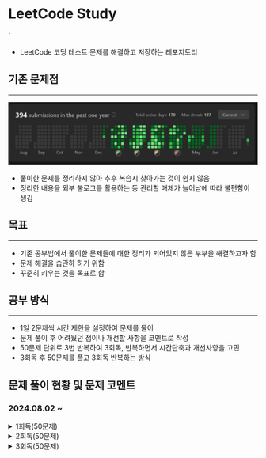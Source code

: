 # LeetCode Study
`
- LeetCode 코딩 테스트 문제를 해결하고 저장하는 레포지토리
## 기존 문제점
***
![sreensh](src/main/resources/img/LeetCodeScreenShot.PNG)
- 풀이한 문제를 정리하지 않아 추후 복습시 찾아가는 것이 쉽지 않음
- 정리한 내용을 외부 불로그를 활용하는 등 관리할 매체가 늘어남에 따라 불편함이 생김

## 목표
***
- 기존 공부법에서 풀이한 문제들에 대한 정리가 되어있지 않은 부부을 해결하고자 함
- 문제 해결을 습관하 하기 위함
- 꾸준히 키우는 것을 목표로 함

## 공부 방식
***
- 1일 2문제씩 시간 제한을 설정하여 문제를 물이
- 문제 풀이 후 어려웠던 점이나 개선할 사항을 코멘트로 작성
- 50문제 단위로 3번 반복하여 3회독, 반복하면서 시간단축과 개선사항을 고민
- 3회독 후 50문제를 풀고 3회독 반복하는 방식

## 문제 풀이 현황 및 문제 코멘트
### 2024.08.02 ~
<details>
<summary>1회독(50문제)</summary>
<br>

| 문제	                                                          | 난이도  | 걸린시간 | 제한시간	 |     날짜     | 코멘트                                                                                        |
|:-------------------------------------------------------------|:----:|:----:|:-----:|:----------:|:-------------------------------------------------------------------------------------------|
| 1. Two Sum                                                   | easy |  11  |  25   | 2024/08/02 |                                                                                            |
| 21. PalindromeNumber                                         | easy |  19  |  25   | 2024/08/02 |                                                                                            |
| 14. Longest Common Prefix                                    | easy |  12  |  25   | 2024/08/03 |                                                                                            |
| 21. Merge Two Sorted Lists                                   | easy |  TO  |  25   | 2024/08/03 | 리스트 자료의 특성을 잘 생각해서 풀어보자                                                                    |
| 14. SqrtX                                                    | easy |  23  |  25   | 2024/08/04 | 이진 탐색을 너무 늦게 생각했다                                                                          |
| 190. Reverse Bits                                            | easy |  12  |  25   | 2024/08/04 | 비트 연산자를 빠르게 생각해 내서 쉽게 풀었음                                                                  |
| 441. Arranging Coins                                         | easy |  15  |  25   | 2024/08/05 | 수학적 접근                                                                                     |
| 530. MinimumAbsoluteDifferenceInBST                          | easy |  21  |  25   | 2024/08/05 |                                                                                            |
| 2053. Kth Distinct String in an Array                        | easy |  20  |  25   | 2024/08/06 | 문제 해석에서 시간 소요, 맵 자료구조 하나로 해결 가능해 보임                                                        |
| 2144. Minimum Cost Of Buying Candies With Discount           | easy |  11  |  25   | 2024/08/06 | 내림 차순 배열을 생각하다 3의 배수를 의미하는 변수를 추가함으로써 더 간결하게 구현하였음                                         |
| 1822. Sign of the Product of an Array                        | easy |  6   |  25   | 2024/08/07 | 초기에 자료형의 메모리를 고려하지 않고 설계하다가 오버플로우 발생                                                       |
| 2129. Capitalize the Title                                   | easy |  22  |  25   | 2024/08/07 | 마지막 공백(" ") 제거를 유의해야 한다                                                                    |
| 2716. Minimize String Length                                 | easy |  7   |  25   | 2024/08/08 |                                                                                            |
| 1827. Minimum Operations to Make the Array Increasing        | easy |  6   |  25   | 2024/08/08 |                                                                                            |
| 1518. Water Bottles                                          | easy |  8   |  25   | 2024/08/09 |                                                                                            |
| 559. Maximum Depth of N-ary Tree                             | easy |  15  |  25   | 2024/08/09 | 트리에서 문제해결 할 때 경게값에서 문제가 발생(뿌리, 잎)하는 것을 조심하자                                                |
| 674. Longest Continuous Increasing Subsequence               | easy |  20  |  25   | 2024/08/10 |                                                                                            |
| 680. Valid Palindrome II                                     | easy |  15  |  25   | 2024/08/10 | 회문 문제의 한 유형.                                                                               |
| 3079. Find the Sum of Encrypted Integers                     | easy |  22  |  25   | 2024/08/11 |                                                                                            |
| 2974. Minimum Number Game                                    | easy |  20  |  25   | 2024/08/11 |                                                                                            |
| 703. Kth Largest Element In a Stream                         | easy |  TO  |  25   | 2024/08/12 | nums가 비어있는 경우, k가 nums의 크기보다 작은 경우 등, 처리해야할 경우의 수가 많았다. 우선순위 queue자료 구조를 활용하면 더 쉽게 풀릴것 같다. |
| 1791. Find Center Of Star Graph                              | easy |  10  |  25   | 2024/08/12 |                                                                                            |
| 1967. Number of Strings That Appear as Substrings in Word    | easy |  6   |  25   | 2024/08/13 | 성능이 않좋게 나왔다. String에서 지원하는 메소드를 그대로 쓴 이유. 다음에는 다른 방식으로 풀 것                                 |
| 2180. Count Integers With Even Digit Sum                     | easy |  17  |  25   | 2024/08/13 |                                                                                            |
| 110. Balanced Binary Tree                                    | easy |  23  |  25   | 2024/08/14 |                                                                                            |
| 145. Binary Tree Postorder Traversal                         | easy |  17  |  25   | 2024/08/14 |                                                                                            |
| 860. Lemonade Change                                         | easy |  20  |  25   | 2024/08/15 |                                                                                            |
| 1636. Sort Array by Increasing Frequency                     | easy |  17  |  25   | 2024/08/15 |                                                                                            |
| 1784. Check if Binary String Has at Most One Segment of Ones | easy |  15  |  25   | 2024/08/16 |                                                                                            |
| 1903. Largest Odd Number in String                           | easy |  7   |  25   | 2024/08/16 |                                                                                            |
| 1437. Check If All 1's Are at Least Length K Places Away     | easy |  16  |  25   | 2024/08/17 | 분기문을 설정하는 사고력을 요구하는 문제였다.                                                                  |
| 1534. Count Good Triplets                                    | easy |  10  |  25   | 2024/08/17 |                                                                                            |
| 594. Longest Harmonious Subsequence                          | easy |  23  |  25   | 2024/08/18 | 조건 분기를 신경써야 할 게 많아서 다른 방법을 고민. Map자료구조를 사용하면서 편하게 해결                                       |
| 509. Fibonacci Number                                        | easy |  10  |  25   | 2024/08/18 |                                                                                            |
| 3194. Minimum Average of Smallest and Largest Elements       | easy |  5   |  25   | 2024/08/19 |                                                                                            |
| 2810. Faulty Keyboard                                        | easy |  12  |  25   | 2024/08/19 | Stringbuilder 내용을 공부                                                                       |
| 2264. Largest 3-Same-Digit Number in String                  | easy |  5   |  25   | 2024/08/20 |                                                                                            |
| 2335. Minimum Amount of Time to Fill Cups                    | easy |  22  |  25   | 2024/08/20 | 조건 분기를 생각하는데 시간이 걸림                                                                        |
| 2255. Count Prefixes of a Given String                       | easy |  15  |  25   | 2024/08/21 | String 객체의 startsWith()메소드를 응용함                                                            |
| 2437. Number of Valid Clock Times                            | easy |  10  |  25   | 2024/08/21 |                                                                                            |
| 476. Number Complement                                       | easy |  20  |  25   | 2024/08/22 | 논리 연산자로 해결하려 했으나 수학적 기법으로 해결하는 것이 더 간편함을 중간에 깨달음                                           |
| 2582. Pass the Pillow                                        | easy |  8   |  25   | 2024/08/22 |                                                                                            |
| 1189. Maximum Number of Ballons                              | easy |  11  |  25   | 2024/08/23 |                                                                                            |
| 1480. Running Sum of 1d Array                                | easy |  3   |  25   | 2024/08/23 |                                                                                            |
| 2099. Find Subsequence of Length K With the Largest Sum      | easy |  TO  |  25   | 2024/08/24 | 기존배열을 무너뜨리지 않기 위한 조치로 우선순위큐 자료구조를 사용하는 것을 배웠음                                              |
| 1844. Replace All Digits with Characters                     | easy |  19  |  25   | 2024/08/24 |                                                                                            |
| 3136. Valid Word                                             | easy |  23  |  25   | 2024/08/25 |                                                                                            |
| 3142. Check if Grid Satisfies Conditions                     | easy |  12  |  25   | 2024/08/25 |                                                                                            |
| 590. N-ary Tree Postorder Traversal                          | easy |  19  |  25   | 2024/08/26 | 깊이 우선탐색을 활용                                                                                |
| 1046. Last Stone Weight                                      | easy |  12  |  25   | 2024/08/26 | 우선순위 큐 자료구조 사용. reverseOrder()를 사용하여 내림차순 정렬 하는 방식을 기억할 것.                                 |

</details>

<details>
<summary>2회독(50문제)</summary>
<br>

| 문제	                                                          | 난이도  | 걸린시간 | 제한시간	 |     날짜     | 코멘트                                                 |
|:-------------------------------------------------------------|:----:|:----:|:----:|:----------:|:----------------------------------------------------|
| 1. Two Sum                                                   | easy |  10  |  25  | 2024/08/27 |                                                     |
| 9. PalindromeNumber                                          | easy |  12  |  25  | 2024/08/27 |                                                     |
| 14. Longest Common Prefix                                    | easy |  15  |  25  | 2024/08/28 | 1회독 시 해결방법으로 동일하게 풀이해서 다른 방식으로 접근.                  |
| 21. Merge Two Sorted Lists                                   | easy |  22  |  25  | 2024/08/28 | 재귀방식으로 해결                                           |
| 14. SqrtX                                                    | easy |  15  |  25  | 2024/08/29 |                                                     |
| 190. Reverse Bits                                            | easy |  10  |  25  | 2024/08/29 |                                                     |
| 441. Arranging Coins                                         | easy |  5   |  25  | 2024/08/30 | 다른 풀이법은 불필요해 보임                                     |
| 530. MinimumAbsoluteDifferenceInBST                          | easy |  21  |  25  | 2024/08/30 | 직관성을 높이기 위해 메소드 분리를 하였음                             |
| 2053. Kth Distinct String in an Array                        | easy |  TO  |  25  | 2024/08/31 | 기존 코드에서 시간, 공간복잡도가 개선된 코드를 보고 작성                    |
| 2144. Minimum Cost Of Buying Candies With Discount           | easy |  10  |  25  | 2024/08/31 |                                                     |
| 1822. Sign of the Product of an Array                        | easy |  5   |  25  | 2024/09/01 |                                                     |
| 2129. Capitalize the Title                                   | easy |  17  |  25  | 2024/09/01 |                                                     |
| 2716. Minimize String Length                                 | easy |  5   |  25  | 2024/09/02 | set자료구조를 사용해야 할 것을 바로 인지함                           |
| 1827. Minimum Operations to Make the Array Increasing        | easy |  5   |  25  | 2024/09/02 |                                                     |
| 1518. Water Bottles                                          | easy |  6   |  25  | 2024/09/03 |                                                     |
| 559. Maximum Depth of N-ary Tree                             | easy |  13  |  25  | 2024/09/03 |                                                     |
| 674. Longest Continuous Increasing Subsequence               | easy |  5   |  25  | 2024/09/04 | 스택 자료구조를 활용, 가독성을 높임                                |
| 680. Valid Palindrome II                                     | easy |  22  |  25  | 2024/09/04 |                                                     |
| 3079. Find the Sum of Encrypted Integers                     | easy |  16  |  25  | 2024/09/05 | 코드 간편화 진행                                           |
| 2974. Minimum Number Game                                    | easy |  6   |  25  | 2024/09/05 |                                                     |
| 703. Kth Largest Element In a Stream                         | easy |  TO  |  25  | 2024/09/06 | 우선순위큐를 활용한 문제풀이로 해결                                 |
| 1791. Find Center Of Star Graph                              | easy |  3   |  25  | 2024/09/06 |                                                     |
| 1967. Number of Strings That Appear as Substrings in Word    | easy |  3   |  25  | 2024/09/07 |                                                     |
| 2180. Count Integers With Even Digit Sum                     | easy |  18  |  25  | 2024/09/07 | 검증을 진행하는 로직을 메소드로 분리해서 사용하였음                        |
| 110. Balanced Binary Tree                                    | easy |  12  |  25  | 2024/09/08 |                                                     |
| 145. Binary Tree Postorder Traversal                         | easy |  11  |  25  | 2024/09/08 |                                                     |
| 860. Lemonade Change                                         | easy |  22  |  25  | 2024/09/09 |                                                     |
| 1636. Sort Array by Increasing Frequency                     | easy |  17  |  25  | 2024/09/09 |                                                     |
| 1784. Check if Binary String Has at Most One Segment of Ones | easy |  22  |  25  | 2024/09/10 |                                                     |
| 1903. Largest Odd Number in String                           | easy |  10  |  25  | 2024/09/10 |                                                     |
| 1437. Check If All 1's Are at Least Length K Places Away     | easy |  -   |  25  | 2024/09/11 |                                                     |
| 1534. Count Good Triplets                                    | easy |  -   |  25  | 2024/09/11 |                                                     |
| 594. Longest Harmonious Subsequence                          | easy |  20  |  25  | 2024/09/12 |                                                     |
| 509. Fibonacci Number                                        | easy |  12  |  25  | 2024/09/12 |                                                     |
| 3194. Minimum Average of Smallest and Largest Elements       | easy |  12  |  25  | 2024/09/13 | 정렬과정을 제외한 풀이법으로 성능 개선                               |
| 2810. Faulty Keyboard                                        | easy |  10  |  25  | 2024/09/13 | StringBuilder관련 내용을 다시 찾아보았다. 안보고 풀 수 있게 숙지하는 것이 좋음 |
| 2264. Largest 3-Same-Digit Number in String                  | easy |  18  |  25  | 2024/09/14 |                                                     |
| 2335. Minimum Amount of Time to Fill Cups                    | easy |  12  |  25  | 2024/09/14 | 수학적 접근으로 코드 개선                                      |
| 2255. Count Prefixes of a Given String                       | easy |  TO  |  25  | 2024/09/15 | startWith() 메소드 동작을 직접 구현해 보았음                      |
| 2437. Number of Valid Clock Times                            | easy |  18  |  25  | 2024/09/15 |                                                     |
| 476. Number Complement                                       | easy |  10  |  25  | 2024/09/16 | Integer 내장함수 highestOneBit()를 활용                    |
| 2582. Pass the Pillow                                        | easy |  15  |  25  | 2024/09/16 |                                                     |
| 1189. Maximum Number of Ballons                              | easy |  14  |  25  | 2024/09/17 |                                                     |
| 1480. Running Sum of 1d Array                                | easy |  10  |  25  | 2024/09/17 |                                                     |
| 2099. Find Subsequence of Length K With the Largest Sum      | easy |  23  |  25  | 2024/09/18 |                                                     |
| 1844. Replace All Digits with Characters                     | easy |  20  |  25  | 2024/09/18 |                                                     |
| 3136. Valid Word                                             | easy |  15  |  25  | 2024/09/19 |                                                     |
| 3142. Check if Grid Satisfies Conditions                     | easy |  9   |  25  | 2024/09/19 |                                                     |
| 590. N-ary Tree Postorder Traversal                          | easy |  17  |  25  | 2024/09/20 |                                                     |
| 1046. Last Stone Weight                                      | easy |  15  |  25  | 2024/09/20 |                                                     |

</details>

<details>
<summary>3회독(50문제)</summary>
<br>

| 문제	                                                          | 난이도  | 걸린시간 | 제한시간	 |     날짜     | 코멘트                  |
|:-------------------------------------------------------------|:----:|:----:|:-----:|:----------:|:---------------------|
| 1. Two Sum                                                   | easy |  6   |  25   | 2024/09/21 |                      |
| 9. PalindromeNumber                                          | easy |  8   |  25   | 2024/09/21 |                      |
| 14. Longest Common Prefix                                    | easy |  12  |  25   | 2024/09/22 |                      |
| 21. Merge Two Sorted Lists                                   | easy |  10  |  25   | 2024/09/22 |                      |
| 69. SqrtX                                                    | easy |  3   |  25   | 2024/09/23 | 제공되는 프레임워크를 사용하자     |
| 190. Reverse Bits                                            | easy |  12  |  25   | 2024/09/23 |                      |
| 441. Arranging Coins                                         | easy |  15  |  25   | 2024/09/24 | 양끝을 한번에 처리하면서 속도를 향상 |
| 530. Minimum Absolute Difference in BST                      | easy |  22  |  25   | 2024/09/24 |                      |
| 2053. Kth Distinct String in an Array                        | easy |  10  |  25   | 2024/09/25 |                      |
| 2144. Minimum Cost Of Buying Candies With Discount           | easy |  11  |  25   | 2024/09/25 |                      |
| 1822. Sign of the Product of an Array                        | easy |  10  |  25   | 2024/09/26 |                      |
| 2129. Capitalize the Title                                   | easy |  19  |  25   | 2024/09/26 | 스트링 빌더를 사용           |
| 2716. Minimize String Length                                 | easy |  3   |  25   | 2024/09/27 |                      |
| 1827. Minimum Operations to Make the Array Increasing        | easy |  9   |  25   | 2024/09/27 |                      |
| 1518. Water Bottles                                          | easy |  12  |  25   | 2024/09/28 |                      |
| 559. Maximum Depth of N-ary Tree                             | easy |  15  |  25   | 2024/09/28 |                      |
| 674. Longest Continuous Increasing Subsequence               | easy |  14  |  25   | 2024/09/29 |                      |
| 680. Valid Palindrome II                                     | easy |  22  |  25   | 2024/09/29 | 깔끔한 풀이법 작성           |
| 3079. Find the Sum of Encrypted Integers                     | easy |  20  |  25   | 2024/09/30 |                      |
| 2974. Minimum Number Game                                    | easy |  15  |  25   | 2024/09/30 |                      |
| 703. Kth Largest Element In a Stream                         | easy |  19  |  25   | 2024/10/01 |                      |
| 1791. Find Center Of Star Graph                              | easy |  7   |  25   | 2024/10/01 |                      |
| 1967. Number of Strings That Appear as Substrings in Word    | easy |  4   |  25   | 2024/10/02 |                      |
| 2180. Count Integers With Even Digit Sum                     | easy |  8   |  25   | 2024/10/02 |                      |
| 110. Balanced Binary Tree                                    | easy |      |  25   |            |                      |
| 145. Binary Tree Postorder Traversal                         | easy |      |  25   |            |                      |
| 860. Lemonade Change                                         | easy |      |  25   |            |                      |
| 1636. Sort Array by Increasing Frequency                     | easy |      |  25   |            |                      |
| 1784. Check if Binary String Has at Most One Segment of Ones | easy |      |  25   |            |                      |
| 1903. Largest Odd Number in String                           | easy |      |  25   |            |                      |
| 1437. Check If All 1's Are at Least Length K Places Away     | easy |      |  25   |            |                      |
| 1534. Count Good Triplets                                    | easy |      |  25   |            |                      |
| 594. Longest Harmonious Subsequence                          | easy |      |  25   |            |                      |
| 509. Fibonacci Number                                        | easy |      |  25   |            |                      |
| 3194. Minimum Average of Smallest and Largest Elements       | easy |      |  25   |            |                      |
| 2810. Faulty Keyboard                                        | easy |      |  25   |            |                      |
| 2264. Largest 3-Same-Digit Number in String                  | easy |      |  25   |            |                      |
| 2335. Minimum Amount of Time to Fill Cups                    | easy |      |  25   |            |                      |
| 2255. Count Prefixes of a Given String                       | easy |      |  25   |            |                      |
| 2437. Number of Valid Clock Times                            | easy |      |  25   |            |                      |
| 476. Number Complement                                       | easy |      |  25   |            |                      |
| 2582. Pass the Pillow                                        | easy |      |  25   |            |                      |
| 1189. Maximum Number of Ballons                              | easy |      |  25   |            |                      |
| 1480. Running Sum of 1d Array                                | easy |      |  25   |            |                      |
| 2099. Find Subsequence of Length K With the Largest Sum      | easy |      |  25   |            |                      |
| 1844. Replace All Digits with Characters                     | easy |      |  25   |            |                      |
| 3136. Valid Word                                             | easy |      |  25   |            |                      |
| 3142. Check if Grid Satisfies Conditions                     | easy |      |  25   |            |                      |
| 590. N-ary Tree Postorder Traversal                          | easy |      |  25   |            |                      |
| 1046. Last Stone Weight                                      | easy |      |  25   |            |                      |

</details>